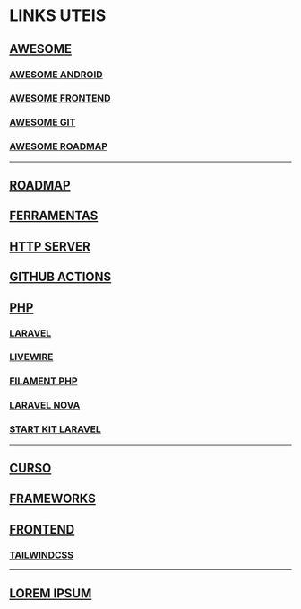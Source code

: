 # LINKS UTEIS

## [AWESOME](AWESOME.md)
### [AWESOME ANDROID](AWESOME-ANDROID.md)
### [AWESOME FRONTEND](AWESOME-FRONTEND.md)
### [AWESOME GIT](AWESOME-GIT.md)
### [AWESOME ROADMAP](AWESOME-ROADMAP.md)

---

## [ROADMAP](ROADMAP.md)

## [FERRAMENTAS](FERRAMENTAS.md)

## [HTTP SERVER](HTTPSERVER.md)

## [GITHUB ACTIONS](GITHUBACTIONS.md)

## [PHP](PHP.md)

### [LARAVEL](PHP-LARAVEL.md)

### [LIVEWIRE](PHP-LIVEWIRE.md)

### [FILAMENT PHP](PHP-FILAMENTPHP.md)

### [LARAVEL NOVA](PHP-LARAVEL-NOVA.md)

### [START KIT LARAVEL](PHP-STARTKITLARAVEL.md)

---

## [CURSO](CURSO.md)

## [FRAMEWORKS](FRAMEWORKS.md)

## [FRONTEND](FRONTEND.md)

### [TAILWINDCSS](FRONTEND-TAILWINDCSS.md)

---

## [LOREM IPSUM](LOREMIPSUM.md)
